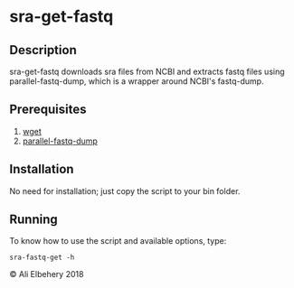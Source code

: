 # sra-get-fastq
## Description
sra-get-fastq downloads sra files from NCBI and extracts fastq files using parallel-fastq-dump, which is a wrapper around NCBI's fastq-dump.

## Prerequisites

 1. [wget](https://www.gnu.org/software/wget/)
 2. [parallel-fastq-dump](https://github.com/rvalieris/parallel-fastq-dump)
 
 ## Installation
 No need for installation; just copy the script to your bin folder.
## Running
To know how to use the script and available options, type:

    sra-fastq-get -h

© Ali Elbehery 2018
